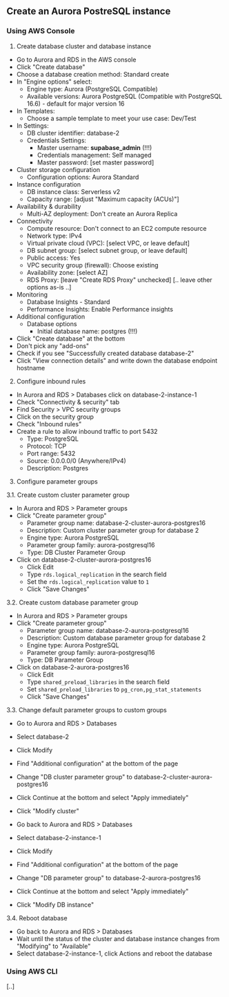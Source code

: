 ## Create an Aurora PostreSQL instance

### Using AWS Console

1. Create database cluster and database instance

- Go to Aurora and RDS in the AWS console
- Click "Create database"
- Choose a database creation method: Standard create
- In "Engine options" select:
  - Engine type: Aurora (PostgreSQL Compatible)
  - Available versions: Aurora PostgreSQL (Compatible with PostgreSQL 16.6) - default for major version 16
- In Templates:
  - Choose a sample template to meet your use case: Dev/Test
- In Settings:
  - DB cluster identifier: database-2
  - Credentials Settings:
    - Master username: **supabase_admin** (!!!)
    - Credentials management: Self managed
    - Master password: [set master password]
- Cluster storage configuration
  - Configuration options: Aurora Standard
- Instance configuration
  - DB instance class: Serverless v2
  - Capacity range: [adjust "Maximum capacity (ACUs)"]
- Availability & durability
  - Multi-AZ deployment: Don't create an Aurora Replica
- Connectivity
  - Compute resource: Don't connect to an EC2 compute resource
  - Network type: IPv4
  - Virtual private cloud (VPC): [select VPC, or leave default]
  - DB subnet group: [select subnet group, or leave default]
  - Public access: Yes
  - VPC security group (firewall): Choose existing
  - Availability zone: [select AZ]
  - RDS Proxy: [leave "Create RDS Proxy" unchecked]
[.. leave other options as-is ..]
- Monitoring
  - Database Insights - Standard
  - Performance Insights: Enable Performance insights
- Additional configuration
  - Database options
    - Initial database name: postgres (!!!)
- Click "Create database" at the bottom
- Don't pick any "add-ons"
- Check if you see "Successfully created database database-2"
- Click "View connection details" and write down the database endpoint hostname

2. Configure inbound rules

- In Aurora and RDS > Databases click on database-2-instance-1
- Check "Connectivity & security" tab
- Find Security > VPC security groups
- Click on the security group
- Check "Inbound rules"
- Create a rule to allow inbound traffic to port 5432
  - Type: PostgreSQL
  - Protocol: TCP
  - Port range: 5432
  - Source: 0.0.0.0/0 (Anywhere/IPv4)
  - Description: Postgres

3. Configure parameter groups

3.1. Create custom cluster parameter group

- In Aurora and RDS > Parameter groups
- Click "Create parameter group"
  - Parameter group name: database-2-cluster-aurora-postgres16
  - Description: Custom cluster parameter group for database 2
  - Engine type: Aurora PostgreSQL
  - Parameter group family: aurora-postgresql16
  - Type: DB Cluster Parameter Group
- Click on database-2-cluster-aurora-postgres16
  - Click Edit
  - Type `rds.logical_replication` in the search field
  - Set the `rds.logical_replication` value to `1`
  - Click "Save Changes"


3.2. Create custom database parameter group

- In Aurora and RDS > Parameter groups
- Click "Create parameter group"
  - Parameter group name: database-2-aurora-postgresql16
  - Description: Custom database parameter group for database 2
  - Engine type: Aurora PostgreSQL
  - Parameter group family: aurora-postgresql16
  - Type: DB Parameter Group
- Click on database-2-aurora-postgres16
  - Click Edit
  - Type `shared_preload_libraries` in the search field
  - Set `shared_preload_libraries` to `pg_cron,pg_stat_statements`
  - Click "Save Changes"

3.3. Change default parameter groups to custom groups

- Go to Aurora and RDS > Databases
- Select database-2
- Click Modify
- Find "Additional configuration" at the bottom of the page
- Change "DB cluster parameter group" to database-2-cluster-aurora-postgres16
- Click Continue at the bottom and select "Apply immediately"
- Click "Modify cluster"

- Go back to Aurora and RDS > Databases
- Select database-2-instance-1
- Click Modify
- Find "Additional configuration" at the bottom of the page
- Change "DB parameter group" to database-2-aurora-postgres16
- Click Continue at the bottom and select "Apply immediately"
- Click "Modify DB instance"

3.4. Reboot database

- Go back to Aurora and RDS > Databases
- Wait until the status of the cluster and database instance changes from "Modifying" to "Available"
- Select database-2-instance-1, click Actions and reboot the database

### Using AWS CLI

[..]
